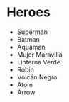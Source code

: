 # Heroes

* Superman
* Batman
* Aquaman
* Mujer Maravilla
* Linterna Verde
* Robin
* Volcán Negro
* Atom
* Arrow
